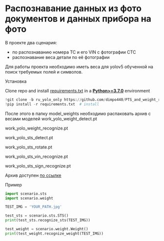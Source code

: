 # Распознавание данных из фото документов и данных прибора на фото 
В проекте два сценария:
- по распознаванию номера ТС и его VIN с фотографии СТС
- распознавание веса детали по её фотографии

Для работы проекта необходимо иметь веса для yolov5 обученной на поиск требуемых полей и символов.

<summary>Установка</summary>

Clone repo and install [requirements.txt](https://github.com/dimpo440/PTS_and_weight_recognize/requirements.txt)
in a [**Python>=3.7.0**](https://www.python.org/) environment

```python
!git clone -b ru_yolo_only https://github.com/dimpo440/PTS_and_weight_recognize  # clone
!pip install -r requirements.txt  # install
```
После этого в папку model_weights необходимо распаковать архив с весами моделей
work_yolo_weight_detect.pt

work_yolo_weight_recognize.pt

work_yolo_sts_detect.pt

work_yolo_sts_rotate.pt

work_yolo_sts_vin_recognize.pt

work_yolo_sts_sign_recognize.pt

Архив доступен [по ссылке](https://drive.google.com/file/d/1a0DlcqHIz914NhfFdk6bHnhQxbnKQbAi/view?usp=sharing)

Пример

```python
import scenario.sts
import scenario.weight

TEST_IMG = 'YOUR_PATH.jpg'

test_sts = scenario.sts.STS()
print(test_sts.recognize_sts(TEST_IMG))

test_weight = scenario.weight.Weight()
print(test_weight.recognize_weight(TEST_IMG))
```
